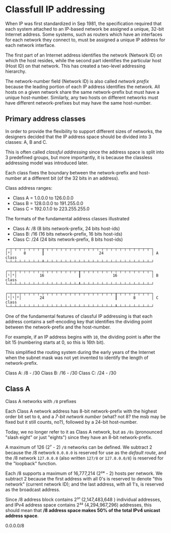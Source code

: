# Classfull IP addressing

When IP was first standardized in Sep 1981, the specification required that each system attached to an IP-based network be assigned a unique, 32-bit Internet address. Some systems, such as routers which have an interfaces for each network they connect to, must be assigned a unique IP address for each network interface.

The first part of an Internet address identifies the network (Network ID) on which the host resides, while the second part identifies the particular host (Host ID) on that network. This has created a two-level addressing hierarchy.

The network-number field (Network ID) is also called *network prefix* because the leading portion of each IP address identifies the network. All hosts on a given network share the same network-prefix but must have a unique host-number. Similarly, any two hosts on different networks must have different network-prefixes but may have the same host-number.

## Primary address classes

In order to provide the flexibility to support different sizes of networks, the designers decided that the IP address space should be divided into 3 classes: A, B and C.

This is often called *classful addressing* since the address space is split into 3 predefined groups, but more importantly, it is because the classless addressing model was introduced later.

Each class fixes the boundary between the network-prefix and host-number at a different bit (of the 32 bits in an address).

Class address ranges:
- Class A = 1.0.0.0   to 126.0.0.0
- Class B = 128.0.0.0 to 191.255.0.0
- Class C = 192.0.1.0 to 223.255.255.0

The formats of the fundamental address classes illustrated
- Class A: /8   (8 bits network-prefix, 24 bits host-ids)
- Class B: /16 (16 bits network-prefix, 16 bits host-ids)
- Class C: /24 (24 bits network-prefix,  8 bits host-ids)

```
┌─┬─┬─┬─┬─┬─┬─┬─┰─┬─┬─┬─┬─┬─┬─┬─┬─┬─┬─┬─┬─┬─┬─┬─┬─┬─┬─┬─┬─┬─┬─┬─┐
│⁰│     8       ┃                        24                     │ A class
└─┴─┴─┴─┴─┴─┴─┴─┸─┴─┴─┴─┴─┴─┴─┴─┴─┴─┴─┴─┴─┴─┴─┴─┴─┴─┴─┴─┴─┴─┴─┴─┘

┌─┬─┬─┬─┬─┬─┬─┬─┬─┬─┬─┬─┬─┬─┬─┬─┰─┬─┬─┬─┬─┬─┬─┬─┬─┬─┬─┬─┬─┬─┬─┬─┐
│¹│⁰│          16               ┃              16               │ B class
└─┴─┴─┴─┴─┴─┴─┴─┴─┴─┴─┴─┴─┴─┴─┴─┸─┴─┴─┴─┴─┴─┴─┴─┴─┴─┴─┴─┴─┴─┴─┴─┘

┌─┬─┬─┬─┬─┬─┬─┬─┬─┬─┬─┬─┬─┬─┬─┬─┬─┬─┬─┬─┬─┬─┬─┬─┰─┬─┬─┬─┬─┬─┬─┬─┐
│¹│¹│⁰│        24                               ┃       8       │ C class
└─┴─┴─┴─┴─┴─┴─┴─┴─┴─┴─┴─┴─┴─┴─┴─┴─┴─┴─┴─┴─┴─┴─┴─┸─┴─┴─┴─┴─┴─┴─┴─┘
```

One of the fundamental features of classful IP addressing is that each address contains a self-encoding key that identifies the dividing point between the network-prefix and the host-number.

For example, if an IP address begins with `10`, the dividing point is after the bit 15 (numbering starts at 0, so this is 16th bit).

This simplified the routing system during the early years of the Internet when the subnet mask was not yet invented to identify the length of network-prefix.


Class A: /8 - /30
Class B: /16 - /30
Class C: /24 - /30


## Class A

Class A networks with `/8` prefixes

Each Class A network address has 8-bit network-prefix with the highest order bit set to `0`, and a *7-bit network number* (what? not 8? the msb may be fixed but it still counts, no?), followed by a 24-bit host-number.

Today, we no longer refer to it as Class A network, but as `/8s` (pronounced "slash eight" or just "eights") since they have an 8-bit network-prefix.

A maximum of 126 (2⁷ - 2) `/8` networks can be defined. We subtract 2 because the /8 network `0.0.0.0` is reserved for use as the *default route*, and the /8 network `127.0.0.0` (also written `127/8` or `127.0.0.0/8`) is reserved for the "loopback" function.

Each /8 supports a maximum of 16,777,214 (2²⁴ - 2) hosts per network. We subtract 2 because the first address with all 0's is reserved to denote "this network" (current network ID); and the last address, with all 1's, is reserved as the broadcast address.

Since /8 address block contains 2³¹ (2,147,483,648 ) individual addresses, and IPv4 address space contains 2³² (4,294,967,296) addresses, this should mean that __/8 address space makes 50% of the total IPv4 unicast address space__.

0.0.0.0/8
